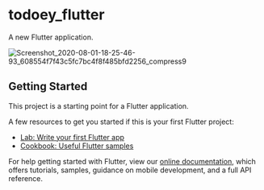# todoey_flutter

A new Flutter application.


![Screenshot_2020-08-01-18-25-46-93_608554f7f43c5fc7bc4f8f485bfd2256_compress9](https://user-images.githubusercontent.com/46342546/89102290-57321580-d425-11ea-8183-1c0697570419.jpg)


## Getting Started

This project is a starting point for a Flutter application.

A few resources to get you started if this is your first Flutter project:

- [Lab: Write your first Flutter app](https://flutter.dev/docs/get-started/codelab)
- [Cookbook: Useful Flutter samples](https://flutter.dev/docs/cookbook)

For help getting started with Flutter, view our
[online documentation](https://flutter.dev/docs), which offers tutorials,
samples, guidance on mobile development, and a full API reference.
